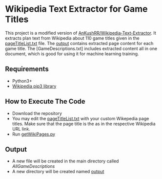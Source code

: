 # Wikipedia Text Extractor for Game Titles
This project is a modified version of [AnKushRR/Wikipedia-Text-Extractor](https://github.com/AnkushRR/Wikipedia-Text-Extractor).
It extracts plan text from Wikipedia about 110 game titles given in the [pageTitleList.txt](https://github.com/anyaosborne/Wikipedia-Text-Extractor-Games/blob/main/pageTitleList.txt) file. The [output](https://github.com/anyaosborne/Wikipedia-Text-Extractor-Games/tree/main/output) contains extracted page content for each game title. The [GameDescriptions.txt] includes extracted content all in one document, which is good for using it for machine learning training.

## Requirements
* Python3+
* [Wikipedia pip3 library](https://pypi.org/project/wikipedia/)

## How to Execute The Code
* Download the repository
* You may edit the [pageTitleList.txt](https://github.com/anyaosborne/Wikipedia-Text-Extractor-Games/blob/main/pageTitleList.txt) with your custom Wikepedia page titles. Make sure that the page title is the as in the respective Wikipedia URL link.
* Run [getWikiPages.py](https://github.com/anyaosborne/Wikipedia-Text-Extractor-Games/blob/main/getWikiPages.py)

## Output
* A new file will be created in the main directory called *AllGameDescriptions*
* A new directory will be created named [output](https://github.com/anyaosborne/Wikipedia-Text-Extractor-Games/tree/main/output)
